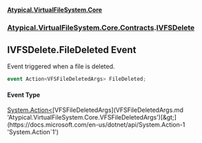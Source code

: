 #### [Atypical.VirtualFileSystem.Core](VirtualFileSystem.md 'VirtualFileSystem')
### [Atypical.VirtualFileSystem.Core.Contracts](VirtualFileSystem.md#Atypical.VirtualFileSystem.Core.Contracts 'Atypical.VirtualFileSystem.Core.Contracts').[IVFSDelete](IVFSDelete.md 'Atypical.VirtualFileSystem.Core.Contracts.IVFSDelete')

## IVFSDelete.FileDeleted Event

Event triggered when a file is deleted.

```csharp
event Action<VFSFileDeletedArgs> FileDeleted;
```

#### Event Type
[System.Action&lt;](https://docs.microsoft.com/en-us/dotnet/api/System.Action-1 'System.Action`1')[VFSFileDeletedArgs](VFSFileDeletedArgs.md 'Atypical.VirtualFileSystem.Core.VFSFileDeletedArgs')[&gt;](https://docs.microsoft.com/en-us/dotnet/api/System.Action-1 'System.Action`1')